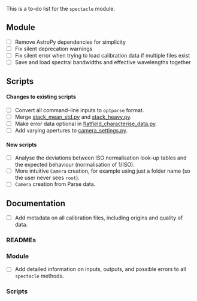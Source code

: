This is a to-do list for the `spectacle` module.

## Module

- [ ] Remove AstroPy dependencies for simplicity
- [ ] Fix silent deprecation warnings
- [ ] Fix silent error when trying to load calibration data if multiple files exist
- [ ] Save and load spectral bandwidths and effective wavelengths together

## Scripts

#### Changes to existing scripts
- [ ] Convert all command-line inputs to `optparse` format.
- [ ] Merge [stack_mean_std.py](tools/stack_mean_std.py) and [stack_heavy.py](tools/stack_heavy.py).
- [ ] Make error data optional in [flatfield_characterise_data.py](analysis/flatfield_characterise_data.py).
- [ ] Add varying apertures to [camera_settings.py](calibration/camera_settings.py).

#### New scripts
- [ ] Analyse the deviations between ISO normalisation look-up tables and the expected behaviour (normalisation of 1/ISO).
- [ ] More intuitive `Camera` creation, for example using just a folder name (so the user never sees `root`).
- [ ] `Camera` creation from Parse data.

## Documentation

- [ ] Add metadata on all calibration files, including origins and quality of data.

### READMEs

### Module

- [ ] Add detailed information on inputs, outputs, and possible errors to all `spectacle` methods.

### Scripts
